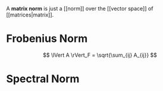 A **matrix norm** is just a [[norm]] over the [[vector space]] of [[matrices|matrix]].

# Frobenius Norm

$$
\lVert A \rVert_F = \sqrt{\sum_{ij} A_{ij}}
$$

# Spectral Norm